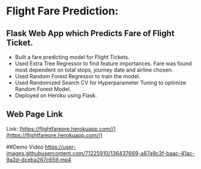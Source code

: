 # Flight Fare Prediction: 

## Flask Web App which Predicts Fare of Flight Ticket.
* Built a fare predicting model for Flight Tickets.
* Used Extra Tree Regressor to find feature importances. Fare was found most dependent on total stops, journey date and airline chosen.
* Used Random Forest Regressor to train the model.
* Used Randomized Search CV for Hyperparameter Tuning to optimize Random Forest Model. 
* Deployed on Heroku using Flask. 


## Web Page Link
Link: [https://flightfarepre.herokuapp.com//](https://flightfarepre.herokuapp.com//)

##Demo Video
https://user-images.githubusercontent.com/71225910/136437669-a87a9c3f-baac-41ac-9a2d-dceba267c659.mp4
